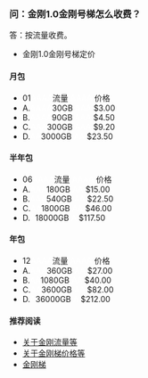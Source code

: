 ### 问：金刚1.0金刚号梯怎么收费？

答：按流量收费。

- 金刚1.0金刚号梯定价



#### 月包
- 01<font color="White">AAAA</font>流量<font color="White"> AAAA </font>价格
- A.<font color="White">AAAA</font>30GB<font color="White"> AAA </font>$3.00
- B.<font color="White">AAAA</font>90GB<font color="White"> AAA </font>$4.50
- C.<font color="White">AAA</font>300GB<font color="White"> AAA </font>$9.20
- D.<font color="White">AA</font>3000GB<font color="White"> AA </font>$23.50


#### 半年包
- 06<font color="White">AAAA</font>流量<font color="White"> AAAA </font>价格
- A.<font color="White">AAA</font>180GB<font color="White"> AA </font>$15.00
- B.<font color="White">AAA</font>540GB<font color="White"> AA </font>$22.50 
- C.<font color="White">AA</font>1800GB<font color="White"> AA </font>$46.00
- D.<font color="White">A</font>18000GB<font color="White"> A </font>$117.50


#### 年包
- 12<font color="White">AAAA</font>流量<font color="White"> AAAA </font>价格
- A.<font color="White">AAA</font>360GB<font color="White"> AA </font>$27.00
- B.<font color="White">AA</font>1080GB<font color="White"> AA </font>$40.00 
- C.<font color="White">AA</font>3600GB<font color="White"> AA </font>$82.00
- D.<font color="White">A</font>36000GB<font color="White"> A </font>$212.00



#### 推荐阅读
- [关于金刚流量等](https://a2zitpro.github.io/web/列表-流量及相关问题)
- [关于金刚梯价格等](https://a2zitpro.github.io/web/列表-金刚梯价格)
- [金刚梯](https://a2zitpro.github.io/web/dlb)
